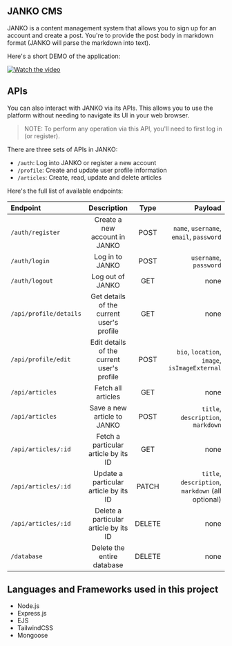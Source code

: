 ## JANKO CMS

JANKO is a content management system that allows you to sign up for an account and create a post. You're to provide the post body in markdown format (JANKO will parse the markdown into text).

Here's a short DEMO of the application:

[![Watch the video](https://img.youtube.com/vi/MGnj7CuweWs/hqdefault.jpg)](https://youtu.be/MGnj7CuweWs)

## APIs

You can also interact with JANKO via its APIs. This allows you to use the platform without needing to navigate its UI in your web browser.

> NOTE: To perform any operation via this API, you'll need to first log in (or register).

There are three sets of APIs in JANKO:

- `/auth`: Log into JANKO or register a new account
- `/profile`: Create and update user profile information
- `/articles`: Create, read, update and delete articles

Here's the full list of available endpoints:

| Endpoint               |                Description                 |  Type  |                                           Payload |
| :--------------------- | :----------------------------------------: | :----: | ------------------------------------------------: |
| `/auth/register`       |       Create a new account in JANKO        |  POST  |           `name`, `username`, `email`, `password` |
| `/auth/login`          |              Log in to JANKO               |  POST  |                            `username`, `password` |
| `/auth/logout`         |              Log out of JANKO              |  GET   |                                              none |
| `/api/profile/details` | Get details of the current user's profile  |  GET   |                                              none |
| `/api/profile/edit`    | Edit details of the current user's profile |  POST  |     `bio`, `location`, `image`, `isImageExternal` |
| `/api/articles`        |             Fetch all articles             |  GET   |                                              none |
| `/api/articles`        |        Save a new article to JANKO         |  POST  |                `title`, `description`, `markdown` |
| `/api/articles/:id`    |    Fetch a particular article by its ID    |  GET   |                                              none |
| `/api/articles/:id`    |   Update a particular article by its ID    | PATCH  | `title`, `description`, `markdown` (all optional) |
| `/api/articles/:id`    |   Delete a particular article by its ID    | DELETE |                                              none |
| `/database`            |         Delete the entire database         | DELETE |                                              none |

## Languages and Frameworks used in this project

- Node.js
- Express.js
- EJS
- TailwindCSS
- Mongoose

